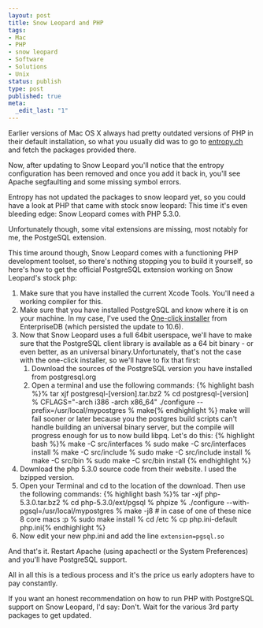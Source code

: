 ```yaml
---
layout: post
title: Snow Leopard and PHP
tags:
- Mac
- PHP
- snow leopard
- Software
- Solutions
- Unix
status: publish
type: post
published: true
meta:
  _edit_last: "1"
---
```

Earlier versions of Mac OS X always had pretty outdated versions of PHP in their default installation, so what you usually did was to go to <a href="http://www.entropy.ch">entropy.ch</a> and fetch the packages provided there.

Now, after updating to Snow Leopard you'll notice that the entropy configuration has been removed and once you add it back in, you'll see Apache segfaulting and some missing symbol errors.

Entropy has not updated the packages to snow leopard yet, so you could have a look at PHP that came with stock snow leopard: This time it's even bleeding edge: Snow Leopard comes with PHP 5.3.0.

Unfortunately though, some vital extensions are missing, most notably for me, the PostgeSQL extension.

This time around though, Snow Leopard comes with a functioning PHP development toolset, so there's nothing stopping you to build it yourself, so here's how to get the official PostgreSQL extension working on Snow Leopard's stock php:
<ol>
	<li>Make sure that you have installed the current Xcode Tools. You'll need a working compiler for this.</li>
	<li>Make sure that you have installed PostgreSQL and know where it is on your machine. In my case, I've used the <a href="http://www.enterprisedb.com/products/pgdownload.do#osx">One-click installer</a> from EnterpriseDB (which persisted the update to 10.6).</li>
	<li>Now that Snow Leopard uses a full 64bit userspace, we'll have to make sure that the PostgreSQL client library is available as a 64 bit binary - or even better, as an universal binary.Unfortunately, that's not the case with the one-click installer, so we'll have to fix that first:
<ol>
	<li>Download the sources of the PostgreSQL version you have installed from postgresql.org</li>
	<li>Open a terminal and use the following commands:
{% highlight bash %}% tar xjf postgresql-[version].tar.bz2
% cd postgresql-[version]
% CFLAGS="-arch i386 -arch x86_64" ./configure --prefix=/usr/local/mypostgres
% make{% endhighlight %}
make will fail sooner or later because you the postgres build scripts can't handle building an universal binary server, but the compile will progress enough for us to now build libpq. Let's do this:
{% highlight bash %}% make -C src/interfaces
% sudo make -C src/interfaces install
% make -C src/include
% sudo make -C src/include install
% make -C src/bin
% sudo make -C src/bin install
{% endhighlight %}
</li>
</ol>
</li>
	<li>Download the php 5.3.0 source code from their website. I used the bzipped version.</li>
	<li>Open your Terminal and cd to the location of the download. Then use the following commands:
{% highlight bash %}% tar -xjf php-5.3.0.tar.bz2
% cd php-5.3.0/ext/pgsql
% phpize
% ./configure --with-pgsql=/usr/local/mypostgres
% make -j8 # in case of one of these nice 8 core macs :p
% sudo make install
% cd /etc
% cp php.ini-default php.ini{% endhighlight %}
</li>
	<li>Now edit your new php.ini and add the line <code>extension=pgsql.so</code></li>
</ol>
And that's it. Restart Apache (using apachectl or the System Preferences) and you'll have PostgreSQL support.

All in all this is a tedious process and it's the price us early adopters have to pay constantly.

If you want an honest recommendation on how to run PHP with PostgreSQL support on Snow Leopard, I'd say: Don't. Wait for the various 3rd party packages to get updated.
